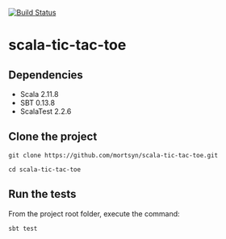 [![Build Status](https://travis-ci.org/mortsyn/scala-tic-tac-toe.svg?branch=master)](https://travis-ci.org/mortsyn/scala-tic-tac-toe)
# scala-tic-tac-toe

## Dependencies
  * Scala 2.11.8
  * SBT 0.13.8
  * ScalaTest 2.2.6

## Clone the project
`git clone https://github.com/mortsyn/scala-tic-tac-toe.git`

`cd scala-tic-tac-toe`

## Run the tests
From the project root folder, execute the command: 

`sbt test`
